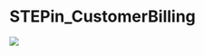 # STEPin_CustomerBilling
<imp src="https://www.code-inspector.com/project/27760/score/svg"/>
<img src="https://www.code-inspector.com/project/27760/status/svg"/>

